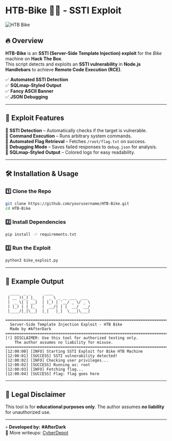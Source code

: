 ﻿# HTB-Bike 🚴‍♂️ - SSTI Exploit

![HTB Bike](https://infosec-db.github.io/CyberDepot/assets/htb-bike.png)

## 🔥 Overview
**HTB-Bike** is an **SSTI (Server-Side Template Injection) exploit** for the *Bike* machine on **Hack The Box**.  
This script detects and exploits an **SSTI vulnerability** in **Node.js Handlebars** to achieve **Remote Code Execution (RCE)**.  

✅ **Automated SSTI Detection**  
✅ **SQLmap-Styled Output**  
✅ **Fancy ASCII Banner**  
✅ **JSON Debugging**  

---

## 🚀 Exploit Features

📌 **SSTI Detection** – Automatically checks if the target is vulnerable.  
📌 **Command Execution** – Runs arbitrary system commands.  
📌 **Automated Flag Retrieval** – Fetches `/root/flag.txt` on success.  
📌 **Debugging Mode** – Saves failed responses to `debug.json` for analysis.  
📌 **SQLmap-Styled Output** – Colored logs for easy readability.  

---

## 🛠️ Installation & Usage

### **1️⃣ Clone the Repo**
```bash
git clone https://github.com/yourusername/HTB-Bike.git
cd HTB-Bike
```

### **2️⃣ Install Dependencies**
```bash
pip install -r requirements.txt
```

### **3️⃣ Run the Exploit**
```bash
python3 bike_exploit.py
```

---

## 🎯 Example Output

```plaintext
  ____  _ _      ____               
 | __ )(_) |_   |  _ \ _ __ ___  ___ 
 |  _ \| | __|  | |_) | '__/ _ \/ _ \
 | |_) | | |_   |  __/| | |  __/  __/
 |____/|_|\__|  |_|   |_|  \___|\___|

================================================================================
  Server-Side Template Injection Exploit - HTB Bike 
  Made by #AfterDark 
================================================================================
[!] DISCLAIMER: Use this tool for authorized testing only. 
    The author assumes no liability for misuse. 
================================================================================
[12:00:00] [INFO] Starting SSTI Exploit for Bike HTB Machine
[12:00:01] [SUCCESS] SSTI vulnerability detected!
[12:00:02] [INFO] Checking user privileges...
[12:00:02] [SUCCESS] Running as: root
[12:00:03] [INFO] Fetching flag...
[12:00:04] [SUCCESS] Flag: flag goes here
```

---

## 📜 Legal Disclaimer
This tool is for **educational purposes only**. The author assumes **no liability** for unauthorized use.  

---
💀 **Developed by:** **#AfterDark**  
🔗 More writeups: [CyberDepot](https://infosec-db.github.io/CyberDepot/)
